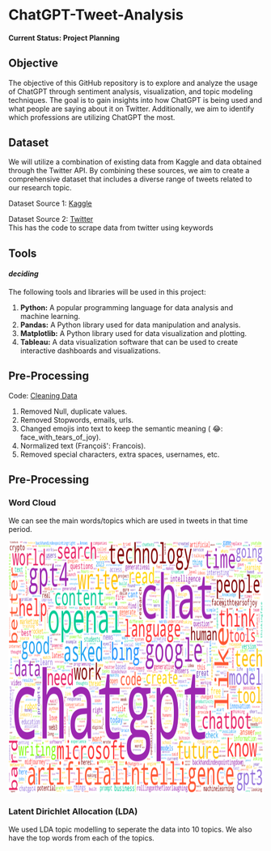 # ChatGPT-Tweet-Analysis
#### **Current Status: Project Planning**

## Objective
The objective of this GitHub repository is to explore and analyze the usage of ChatGPT through sentiment analysis, visualization, and topic modeling techniques. The goal is to gain insights into how ChatGPT is being used and what people are saying about it on Twitter. Additionally, we aim to identify which professions are utilizing ChatGPT the most.

## Dataset
We will utilize a combination of existing data from Kaggle and data obtained through the Twitter API. By combining these sources, we aim to create a comprehensive dataset that includes a diverse range of tweets related to our research topic. 

Dataset Source 1: [Kaggle](https://www.kaggle.com/datasets/khalidryder777/500k-chatgpt-tweets-jan-mar-2023)
<!-- [comment]: #  The dataset used in this project will be made publicly available in the data directory of this GitHub repository. -->

Dataset Source 2: [Twitter](https://github.com/Prathyush-k/ChatGPT-Tweet-Analysis/blob/main/Scrape_Twitter.py)<br />
This has the code to scrape data from twitter using keywords

## Tools
#### *deciding*

The following tools and libraries will be used in this project:

1) **Python:** A popular programming language for data analysis and machine learning.
2) **Pandas:** A Python library used for data manipulation and analysis.
3) **Matplotlib:** A Python library used for data visualization and plotting.
4) **Tableau:** A data visualization software that can be used to create interactive dashboards and visualizations.

## Pre-Processing
Code: [Cleaning Data](https://github.com/Prathyush-k/ChatGPT-Tweet-Analysis/blob/main/Clean%20Data.ipynb)
1) Removed Null, duplicate values.
2) Removed Stopwords, emails, urls.
3) Changed emojis into text to keep the semantic meaning ( 😂: face_with_tears_of_joy).
4) Normalized text (Françoiš': Francois).
5) Removed special characters, extra spaces, usernames, etc.


## Pre-Processing
### Word Cloud
We can see the main words/topics which are used in tweets in that time period.

<img src="https://github.com/Prathyush-k/ChatGPT-Tweet-Analysis/blob/main/twitter_unigram.png" height="500" /> 

### Latent Dirichlet Allocation (LDA)
We used LDA topic modelling to seperate the data into 10 topics. We also have the top words from each of the topics.
